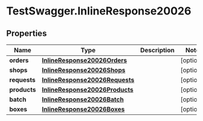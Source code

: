 # TestSwagger.InlineResponse20026

## Properties

Name | Type | Description | Notes
------------ | ------------- | ------------- | -------------
**orders** | [**InlineResponse20026Orders**](InlineResponse20026Orders.md) |  | [optional] 
**shops** | [**InlineResponse20026Shops**](InlineResponse20026Shops.md) |  | [optional] 
**requests** | [**InlineResponse20026Requests**](InlineResponse20026Requests.md) |  | [optional] 
**products** | [**InlineResponse20026Products**](InlineResponse20026Products.md) |  | [optional] 
**batch** | [**InlineResponse20026Batch**](InlineResponse20026Batch.md) |  | [optional] 
**boxes** | [**InlineResponse20026Boxes**](InlineResponse20026Boxes.md) |  | [optional] 


